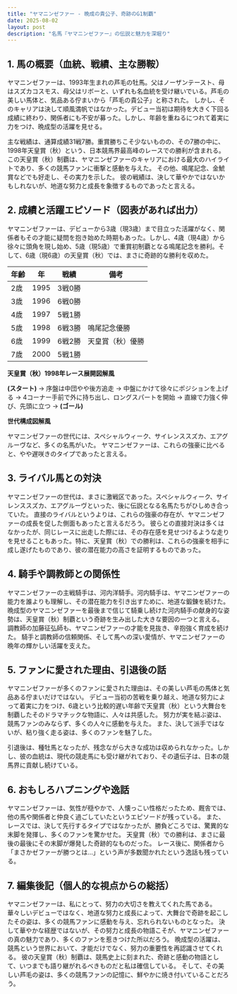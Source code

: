 ```yaml
---
title: "ヤマニンゼファー - 晩成の貴公子、奇跡のG1制覇"
date: 2025-08-02
layout: post
description: "名馬『ヤマニンゼファー』の伝説と魅力を深堀り"
---
```


## 1. 馬の概要（血統、戦績、主な勝鞍）

ヤマニンゼファーは、1993年生まれの芦毛の牡馬。父はノーザンテースト、母はスズカコスモス、母父はリボーと、いずれも名血統を受け継いでいる。芦毛の美しい馬体と、気品ある佇まいから「芦毛の貴公子」と称された。  しかし、そのキャリアは決して順風満帆ではなかった。デビュー当初は期待を大きく下回る成績に終わり、関係者にも不安が募った。しかし、年齢を重ねるにつれて着実に力をつけ、晩成型の活躍を見せる。

主な戦績は、通算成績31戦7勝。重賞勝ちこそ少ないものの、その7勝の中に、1998年天皇賞（秋）という、日本競馬界最高峰のレースでの勝利が含まれる。この天皇賞（秋）制覇は、ヤマニンゼファーのキャリアにおける最大のハイライトであり、多くの競馬ファンに衝撃と感動を与えた。  その他、鳴尾記念、金鯱賞などでも好走し、その実力を示した。  彼の戦績は、決して華やかではないかもしれないが、地道な努力と成長を象徴するものであったと言える。


## 2. 成績と活躍エピソード（図表があれば出力）

ヤマニンゼファーは、デビューから3歳（現3歳）まで目立った活躍がなく、関係者もその才能に疑問を抱き始めた時期もあった。しかし、4歳（現4歳）から徐々に頭角を現し始め、5歳（現5歳）で重賞初制覇となる鳴尾記念を勝利。そして、6歳（現6歳）の天皇賞（秋）では、まさに奇跡的な勝利を収めた。

| 年齢 | 年 | 戦績 | 備考 |
|---|---|---|---|
| 2歳 | 1995 | 3戦0勝 |  |
| 3歳 | 1996 | 6戦0勝 |  |
| 4歳 | 1997 | 5戦1勝 |  |
| 5歳 | 1998 | 6戦3勝 | 鳴尾記念優勝 |
| 6歳 | 1999 | 6戦2勝 | 天皇賞（秋）優勝 |
| 7歳 | 2000 | 5戦1勝 |  |


**天皇賞（秋）1998年レース展開図解風**

**(スタート)** →  序盤は中団やや後方追走 → 中盤にかけて徐々にポジションを上げる → 4コーナー手前で外に持ち出し、ロングスパートを開始 → 直線で力強く伸び、先頭に立つ → **(ゴール)**


**世代構成図解風**

ヤマニンゼファーの世代には、スペシャルウィーク、サイレンススズカ、エアグルーヴなど、多くの名馬がいた。  ヤマニンゼファーは、これらの強豪に比べると、やや遅咲きのタイプであったと言える。


## 3. ライバル馬との対決

ヤマニンゼファーの世代は、まさに激戦区であった。スペシャルウィーク、サイレンススズカ、エアグルーヴといった、後に伝説となる名馬たちがひしめき合っていた。  直接のライバルというよりは、これらの強豪の存在が、ヤマニンゼファーの成長を促した側面もあったと言えるだろう。  彼らとの直接対決は多くはなかったが、同じレースに出走した際には、その存在感を見せつけるような走りを見せることもあった。特に、天皇賞（秋）での勝利は、これらの強豪を相手に成し遂げたものであり、彼の潜在能力の高さを証明するものであった。


## 4. 騎手や調教師との関係性

ヤマニンゼファーの主戦騎手は、河内洋騎手。河内騎手は、ヤマニンゼファーの能力を誰よりも理解し、その潜在能力を引き出すために、地道な鍛錬を続けた。  晩成型のヤマニンゼファーを最後まで信じて騎乗し続けた河内騎手の献身的な姿勢は、天皇賞（秋）制覇という奇跡を生み出した大きな要因の一つと言える。  調教師の加藤征弘師も、ヤマニンゼファーの才能を見抜き、辛抱強く育成を続けた。  騎手と調教師の信頼関係、そして馬への深い愛情が、ヤマニンゼファーの晩年の輝かしい活躍を支えた。


## 5. ファンに愛された理由、引退後の話

ヤマニンゼファーが多くのファンに愛された理由は、その美しい芦毛の馬体と気品ある佇まいだけではない。  デビュー当初の苦戦を乗り越え、地道な努力によって着実に力をつけ、6歳という比較的遅い年齢で天皇賞（秋）という大舞台を制覇したそのドラマチックな物語に、人々は共感した。  努力が実を結ぶ姿は、競馬ファンのみならず、多くの人々に感動を与えた。  また、決して派手ではないが、粘り強く走る姿は、多くのファンを魅了した。

引退後は、種牡馬となったが、残念ながら大きな成功は収められなかった。しかし、彼の血統は、現代の競走馬にも受け継がれており、その遺伝子は、日本の競馬界に貢献し続けている。


## 6. おもしろハプニングや逸話

ヤマニンゼファーは、気性が穏やかで、人懐っこい性格だったため、厩舎では、他の馬や関係者と仲良く過ごしていたというエピソードが残っている。  また、レースでは、決して先行するタイプではなかったが、勝負どころでは、驚異的な末脚を発揮し、多くのファンを驚かせた。  天皇賞（秋）での勝利は、まさに最後の最後にその末脚が爆発した奇跡的なものだった。  レース後に、関係者から「まさかゼファーが勝つとは…」という声が多数聞かれたという逸話も残っている。


## 7. 編集後記（個人的な視点からの総括）

ヤマニンゼファーは、私にとって、努力の大切さを教えてくれた馬である。  華々しいデビューではなく、地道な努力と成長によって、大舞台で奇跡を起こしたその姿は、多くの競馬ファンに感動を与え、忘れられないものとなった。  決して華やかな経歴ではないが、その努力と成長の物語こそが、ヤマニンゼファーの真の魅力であり、多くのファンを惹きつけた所以だろう。  晩成型の活躍は、競馬という世界において、才能だけでなく、努力の重要性を再認識させてくれる。  彼の天皇賞（秋）制覇は、競馬史上に刻まれた、奇跡と感動の物語として、いつまでも語り継がれるべきものだと私は確信している。  そして、その美しい芦毛の姿は、多くの競馬ファンの記憶に、鮮やかに焼き付いていることだろう。
